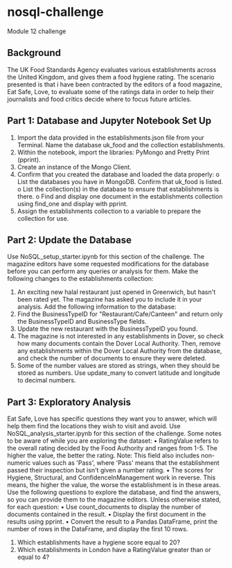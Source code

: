 # nosql-challenge
Module 12 challenge

## Background
The UK Food Standards Agency evaluates various establishments across the United Kingdom, and gives them a food hygiene rating. The scenario presented is that i have  been contracted by the editors of a food magazine, Eat Safe, Love, to evaluate some of the ratings data in order to help their journalists and food critics decide where to focus future articles.

## Part 1: Database and Jupyter Notebook Set Up

1.	Import the data provided in the establishments.json file from your Terminal. Name the database uk_food and the collection establishments. 
2.	Within the notebook, import the libraries: PyMongo and Pretty Print (pprint).
3.	Create an instance of the Mongo Client.
4.	Confirm that you created the database and loaded the data properly:
o	List the databases you have in MongoDB. Confirm that uk_food is listed.
o	List the collection(s) in the database to ensure that establishments is there.
o	Find and display one document in the establishments collection using find_one and display with pprint.
5.	Assign the establishments collection to a variable to prepare the collection for use.

## Part 2: Update the Database
Use NoSQL_setup_starter.ipynb for this section of the challenge.
The magazine editors have some requested modifications for the database before you can perform any queries or analysis for them. Make the following changes to the establishments collection:
1.	An exciting new halal restaurant just opened in Greenwich, but hasn't been rated yet. The magazine has asked you to include it in your analysis. Add the following information to the database:
30.	Find the BusinessTypeID for "Restaurant/Cafe/Canteen" and return only the BusinessTypeID and BusinessType fields.
31.	Update the new restaurant with the BusinessTypeID you found.
32.	The magazine is not interested in any establishments in Dover, so check how many documents contain the Dover Local Authority. Then, remove any establishments within the Dover Local Authority from the database, and check the number of documents to ensure they were deleted.
33.	Some of the number values are stored as strings, when they should be stored as numbers. Use update_many to convert latitude and longitude to decimal numbers.

## Part 3: Exploratory Analysis
Eat Safe, Love has specific questions they want you to answer, which will help them find the locations they wish to visit and avoid.
Use NoSQL_analysis_starter.ipynb for this section of the challenge.
Some notes to be aware of while you are exploring the dataset:
•	RatingValue refers to the overall rating decided by the Food Authority and ranges from 1-5. The higher the value, the better the rating. Note: This field also includes non-numeric values such as 'Pass', where 'Pass' means that the establishment passed their inspection but isn't given a number rating.
•	The scores for Hygiene, Structural, and ConfidenceInManagement work in reverse. This means, the higher the value, the worse the establishment is in these areas.
Use the following questions to explore the database, and find the answers, so you can provide them to the magazine editors.
Unless otherwise stated, for each question:
•	Use count_documents to display the number of documents contained in the result.
•	Display the first document in the results using pprint.
•	Convert the result to a Pandas DataFrame, print the number of rows in the DataFrame, and display the first 10 rows.
1.	Which establishments have a hygiene score equal to 20?
2.	Which establishments in London have a RatingValue greater than or equal to 4?


